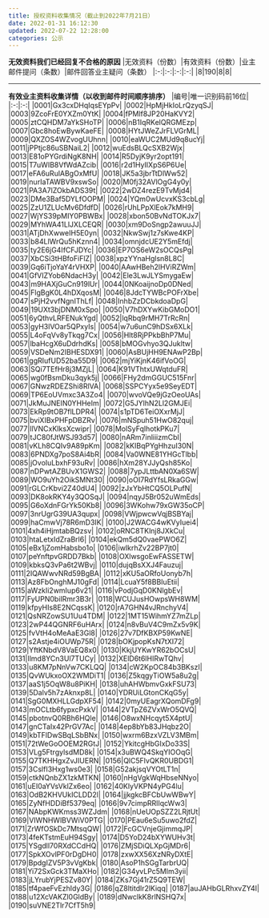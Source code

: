 ```yaml
---
title: 授权资料收集情况（截止到2022年7月21日）
date: 2022-01-31 16:12:30
updated: 2022-07-22 12:28:00
categories: 公示
---
```

**无效资料我们已经回复不合格的原因**
|无效资料（份数）|有效资料（份数）|业主邮件提问（条数）|邮件回答业主疑问（条数）
|:-:|:-:|:-:|:-:|
|8|190|8|8|
*********
**有效业主资料收集详情（以收到邮件时间顺序排序）**
|编号|唯一识别码前16位|
|:-:|:-:|
|0001|Gx3cxDHqIqsEYpPv|
|0002|HpMjHkIoLrQzyqSJ|
|0003|9ZcoFrE0YXZm0YtK|
|0004|fPMlf8JP20HaKVY2|
|0005|ztCQHDM7aYkSHoTP|
|0006|nB1IqRKelQRGMEzp|
|0007|Gbc8hoEwBywKaeFE|
|0008|HYtJWeZJrFLVGrML|
|0009|QXZOS4WZvogUUhnn|
|0010|eaWUC2MUd9q8ucYj|
|0011|jPPtjc86uSBNaiL2|
|0012|wuEdsBLQcSXB2Wjx|
|0013|E81oPYGrdiNgK8NH|
|0014|R5DyjK9yr2opt191|
|0015|T7uWIB8VfWdAZcib|
|0016|r2d1HyIIXpS6P6Ue|
|0017|eFA6uRulABgOxMfU|
|0018|JK5a3jbrTtDlWw52|
|0019|nurIaTAWBV9xswSo|
|0020|M0fj32AVlOgG4y0y|
|0021|PA3A7lZOkbADS39t|
|0022|2wDZ4rezE9TvMjd4|
|0023|DMe3Baf5DYLfOOPM|
|0024|YQm0wUcvxKS3cbLg|
|0025|ZzU1ZLUcMv6DfdfD|
|0026|rUhLPpXlEok7kMH9|
|0027|WjYS39pMIY0PBWBx|
|0028|xbon50BvNdTOKJx7|
|0029|MYhWA41LlJXLCEQR|
|0030|xm9DoSngp2awuuJJ|
|0031|ATjDhXwweIH5E0yn|
|0032|NkwSwj1z7sKwe4KP|
|0033|b84LlWrQu5hKznn4|
|0034|omnjdcUE2Y5mEfdj|
|0035|ty2E6jG4IfCFJDYc|
|0036|EP7OS6eW2sOCQsPg|
|0037|XbCSi3tHBfoFiFlZ|
|0038|xpzYYnaHglsn8L8C|
|0039|Gq6iTjoYaY4rVHXP|
|0040|AAwHBeh2lHViRZWm|
|0041|GfVIZYob6NdacH3y|
|0042|Ele3LwJLYSmygaEw|
|0043|m9HAXjGuCn919lUr|
|0044|0NKoaijnoDp0DNed|
|0045|FlgBgK0L4hDXqosM|
|0046|8JdcTYWBcPOFrXbe|
|0047|sPjH2vvfNgnIThLf|
|0048|InhbZzDCbkdoaDpG|
|0049|19UXt3bjDNM0xSpo|
|0050|V7hDXYwKibGMoDO1|
|0051|6yQthvLRFENukYgd|
|0052|lqRbq9rMH7TrRcRn|
|0053|gyH3lVOar5QPxyIs|
|0054|w7u6unC9hDSx6XLk|
|0055|L4oFqVv8yTkqg7Cx|
|0056|Hlt8RjPPkbBhP7Mu|
|0057|lbaHcgX6uDdrhdKs|
|0058|bMOGvhyo3QJukltw|
|0059|VSDeNm2IBHESDX91|
|0060|AsBUjHH9ENAwP2Bp|
|0061|ggRIufUD52ba55D9|
|0062|mjYiKjnK46ifVoOG|
|0063|SQi7TEfHr8j3MZjL|
|0064|K91VThtxUWqtduFR|
|0065|wg0fBsmDku3qyk5j|
|0066|FHy2dmGGUC515Fnr|
|0067|GNwzRDEZShi8RlVA|
|0068|SSPCYyx5e9SeyEDT|
|0069|TP6EoUVmxc3A3Zo4|
|0070|wvoVQe9jGzOeoUAs|
|0071|JkMuJNEIN0YHHeIm|
|0072|G5JYlhN2Ll2GMJEi|
|0073|EkRp9tOB7flLDPR4|
|0074|s1pTD6TeiOXxrMjJ|
|0075|bviXIBxPHFpDBZRv|
|0076|mNSpuh51HwO82quj|
|0077|llVNCxKIksXcwipr|
|0078|MolSyFqlhotkPKu7|
|0079|tJC80fJtWSJ93d57|
|0080|nARm7inliiizmCbI|
|0081|vKLh8CQIv9A89pKm|
|0082|kKIBqPYgHhzuI30N|
|0083|6PNDXg7poS8Ai4bR|
|0084|Va0WNE81YHGcTlbb|
|0085|jOvoIuLbxhF93uRv|
|0086|hXm28YJJyQsh85Ko|
|0087|nDPwtAZBUvX1GWS2|
|0088|7ypJLttbAN0Xa6SW|
|0089|WO9uYh2OikSMNt30|
|0090|oOI7RdYfsLRkaGGw|
|0091|rGLCrKbvi2Z40dU4|
|0092|zJxYbHtCQ5OLPufN|
|0093|DK8okRKY4y3QOSqJ|
|0094|nqyJ5Br052uWmEds|
|0095|G6oXdnFGrYk50Kb8|
|0096|3WKohw79xGW35oCP|
|0097|3nrUgrG39UA3qupx|
|0098|VWjpwcwVqjBSBYaj|
|0099|haCmwVj78R6mD3IK|
|0100|J2WACG4wKVyIuei4|
|0101|4xh4iHjmtabBQzsv|
|0102|oRNC8TKlnj8JXkCu|
|0103|htaLetxIdZraBrl6|
|0104|ekQm5dQ0vaePWO6Z|
|0105|eBx1jZomHabsbo1o|
|0106|iwIkrhZv22BP7jt0|
|0107|peYnftpvGRDD7Bkb|
|0108|OXlwsgoEwFASSETW|
|0109|kbksQ3vPa6t2WBvj|
|0110|dujqBsXXJ4Fauzuj|
|0111|2IQAWwvNRd59BgBA|
|0112|xKU5aORfoUonyb7h|
|0113|Az8FbOnghMJ10gFd|
|0114|LcuaY5f8BBIuEtii|
|0115|aWzkIi2wmIup6v21|
|0116|vPodjGqD0KNlgbEv|
|0117|FyUPN0biIRmr3B3r|
|0118|WCUJusHOwpsWH8WM|
|0119|kfpyHIs8E2NCqssK|
|0120|rA7GHN4vJRnchyV4|
|0121|QsNRZowSU1Uu4TDM|
|0122|1MT15WihmYZ7mZLp|
|0123|2wP44QGNRF6uHArx|
|0124|n8vBuV4C9mZx5v9K|
|0125|fvVtH4oMeAaE3Gl8|
|0126|27v7DfKBXP59KwNE|
|0127|s2Astje4iOUWp75R|
|0128|bOKjpopKsN7tXI72|
|0129|YftKNbdV8VaEQ8x0|
|0130|KkjUYKwYR62bOCsU|
|0131|Ilmd8YCn3Ul7TUCy|
|0132|XElD6t6lHIRwTQhv|
|0133|u8KM7pNnVw7CKLQQ|
|0134|cW2KpOC84b3BKszI|
|0135|QvWUkxoOX2WMDiT1|
|0136|Z5kqgyTiOW5a8u2g|
|0137|aaS1j5OqW8u8PiKH|
|0138|uhAHWbmvGxkFSU73|
|0139|5Dalv5h7zAknxp8L|
|0140|YDRUiLGtonCKqG5y|
|0141|SgG0MXHLLGdpXF54|
|0142|0myUEagrXQomDFg9|
|0143|mOCLtb6fypxcPxkV|
|0144|2VTpZ6ZVxWrO5QVQ|
|0145|pbotnvQ0RBh6HQle|
|0146|O8wxNHcqyt5X4ptU|
|0147|gnCTaIx42PrGV7Ac|
|0148|4ep8bYb83JHqbz2O|
|0149|kbTFlDwSBqLSbBNx|
|0150|wxrm6BzxVZLV3MBm|
|0151|72tWeGoOOEM2RGtJ|
|0152|YkitcgHbGIxDo33S|
|0153|VLg5FtrgylsdMD8k|
|0154|x3uBWQ4SkqYIOOqG|
|0155|Q7TKHHgxZvJIUERN|
|0156|QlC5FlvQKR0UBDG1|
|0157|3CslfI3Hxg1ws0e3|
|0158|G52akjsqVYOtLT1n|
|0159|ctkNQnbZX1zkMTKN|
|0160|nHgVgkWqHbseNNyo|
|0161|uEI0aYVsVklZx6eo|
|0162|40KlyVKPN4yPG4lu|
|0163|OdB2KHVUkICLDD2l|
|0164|jjkgkcBFCbUwWBwY|
|0165|ZyNfHDDiBf5379eq|
|0166|9v7cimpRRlIqcWw3|
|0167|NAbpKWKmss3WZJdm|
|0168|nUeUOpSZZ2LRjtUt|
|0169|VIWNHWlBVWiV0PTG|
|0170|PEau6eSu5uwo2fdZ|
|0171|ZrWfOSkDc7MtsqQW|
|0172|FcGCVnjeGjimmqJP|
|0173|4feKTstmEuH94Sgy|
|0174|D5YoD24bXYWUHv3t|
|0175|YSgdll70RXdCCdHQ|
|0176|ZMjSDiQLXpGjMDr6|
|0177|SpkXOvlPF0rDgDH0|
|0178|zxwXX56XzNRyDXtE|
|0179|BpdgIZV5P3vVgKbk|
|0180|AsoP1hSGgTarbrUQ|
|0181|Yi72SxGck3TMaXHo|
|0182|G34yvLPc5Mlm3yii|
|0183|jLYrubYjPESZv80Y|
|0184|ZKs7Gj41rZ5Q9TEW|
|0185|tf4paeFvEzhIdy3G|
|0186|qZ8ltitdlr2lKiqq|
|0187|auJAHbGLRhxvZY4I|
|0188|u12XcVAKZl0GldBy|
|0189|dNwclkK8rlNSHQ7x|
|0190|suVNE2Tlr7CfT5h9|
